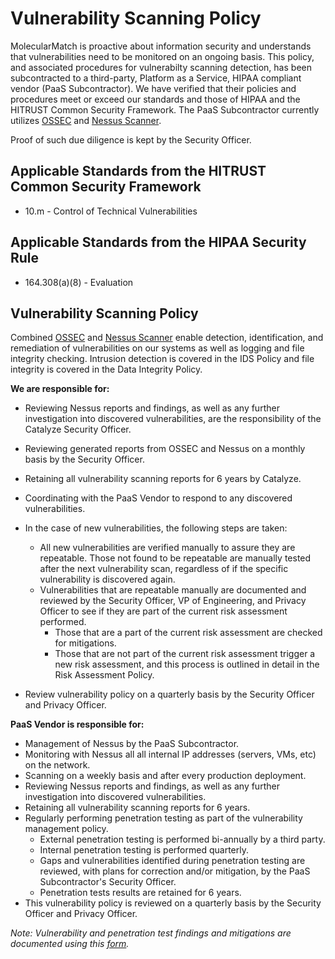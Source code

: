 # Vulnerability Scanning Policy

MolecularMatch is proactive about information security and understands that vulnerabilities need to be monitored on an ongoing basis. This policy, and associated procedures for vulnerabilty scanning detection, has been subcontracted to a third-party, Platform as a Service, HIPAA compliant vendor (PaaS Subcontractor). We have verified that their policies and procedures meet or exceed our standards and those of HIPAA and the HITRUST Common Security Framework.  The PaaS Subcontractor currently utilizes [OSSEC](http://www.ossec.net/) and [Nessus Scanner](http://www.tenable.com/products/nessus).

Proof of such due diligence is kept by the Security Officer.

## Applicable Standards from the HITRUST Common Security Framework

* 10.m - Control of Technical Vulnerabilities

## Applicable Standards from the HIPAA Security Rule

* 164.308(a)(8) - Evaluation

## Vulnerability Scanning Policy
Combined [OSSEC](http://www.ossec.net/) and [Nessus Scanner](http://www.tenable.com/products/nessus) enable detection, identification, and remediation of vulnerabilities on our systems as well as logging and file integrity checking.  Intrusion detection is covered in the IDS Policy and file integrity is covered in the Data Integrity Policy.  

**We are responsible for:**

* Reviewing Nessus reports and findings, as well as any further investigation into discovered vulnerabilities, are the responsibility of the Catalyze Security Officer.


* Reviewing generated reports from OSSEC and Nessus on a monthly basis by the Security Officer.
* Retaining all vulnerability scanning reports for 6 years by Catalyze.
* Coordinating with the PaaS Vendor to respond to any discovered vulnerabilities.
* In the case of new vulnerabilities, the following steps are taken:
	* All new vulnerabilities are verified manually to assure they are repeatable. Those not found to be repeatable are manually tested after the next vulnerability scan, regardless of if the specific vulnerability is discovered again.
	* Vulnerabilities that are repeatable manually are documented and reviewed by the Security Officer, VP of Engineering, and Privacy Officer to see if they are part of the current risk assessment performed.
		* Those that are a part of the current risk assessment are checked for mitigations.
		* Those that are not part of the current risk assessment trigger a new risk assessment, and this process is outlined in detail in the Risk Assessment Policy.
* Review vulnerability policy on a quarterly basis by the Security Officer and Privacy Officer. 

**PaaS Vendor is responsible for:**

* Management of Nessus by the PaaS Subcontractor.
* Monitoring with Nessus all all internal IP addresses (servers, VMs, etc) on the network.
* Scanning on a weekly basis and after every production deployment.
* Reviewing Nessus reports and findings, as well as any further investigation into discovered vulnerabilities.
* Retaining all vulnerability scanning reports for 6 years.
* Regularly performing penetration testing as part of the vulnerability management policy.
	* External penetration testing is performed bi-annually by a third party.
	* Internal penetration testing is performed quarterly.
	* Gaps and vulnerabilities identified during penetration testing are reviewed, with plans for correction and/or mitigation, by the PaaS Subcontractor's Security Officer.
	* Penetration tests results are retained for 6 years.
* This vulnerability policy is reviewed on a quarterly basis by the Security Officer and Privacy Officer.

*Note: Vulnerability and penetration test findings and mitigations are documented using this [form](https://).*
